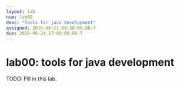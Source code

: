 ```yaml
---
layout: lab
num: lab00
desc: "Tools for java development"
assigned: 2016-06-21 09:30:00.00-7
due: 2016-06-24 17:00:00.00-7
---
```


# lab00: tools for java development

TODO: Fill in this lab.
